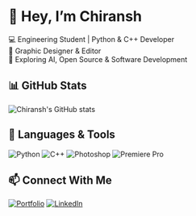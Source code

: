# 👋 Hey, I’m Chiransh

💻 Engineering Student | Python & C++ Developer  
🎨 Graphic Designer & Editor  
🚀 Exploring AI, Open Source & Software Development  

## 📊 GitHub Stats
![Chiransh's GitHub stats](https://github-readme-stats.vercel.app/api?username=chitranshdhakar-codes&show_icons=true&theme=tokyonight)

## 🚀 Languages & Tools
![Python](https://img.shields.io/badge/Python-3776AB?style=for-the-badge&logo=python&logoColor=white)
![C++](https://img.shields.io/badge/C++-00599C?style=for-the-badge&logo=cplusplus&logoColor=white)
![Photoshop](https://img.shields.io/badge/Adobe%20Photoshop-31A8FF?style=for-the-badge&logo=adobe-photoshop&logoColor=white)
![Premiere Pro](https://img.shields.io/badge/Adobe%20Premiere%20Pro-9999FF?style=for-the-badge&logo=adobepremierepro&logoColor=white)

## 📫 Connect With Me
[![Portfolio](https://img.shields.io/badge/Portfolio-000?style=for-the-badge&logo=vercel&logoColor=white)](https://your-portfolio-link.com)
[![LinkedIn](https://img.shields.io/badge/LinkedIn-0A66C2?style=for-the-badge&logo=linkedin&logoColor=white)](https://www.linkedin.com/in/your-link/)
